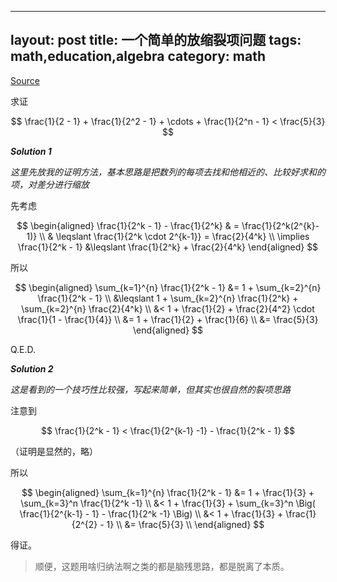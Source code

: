 ---
layout: post
title: 一个简单的放缩裂项问题
tags: math,education,algebra
category: math
---- 

[Source](https://www.bilibili.com/video/BV1RWFUeDEih/?spm_id_from=333.1007.tianma.1-3-3.click&vd_source=2c3b1cf87d67c244536d57d4d5b68285)

求证

$$
    \frac{1}{2 - 1} + \frac{1}{2^2 - 1} + 
    \cdots + 
    \frac{1}{2^n - 1} < \frac{5}{3}
$$

***Solution 1***

*这里先放我的证明方法，基本思路是把数列的每项去找和他相近的、比较好求和的项，对差分进行缩放*

先考虑

$$
\begin{aligned}
    \frac{1}{2^k - 1} - \frac{1}{2^k} 
    & = \frac{1}{2^k(2^{k}- 1)} \\
    & \leqslant \frac{1}{2^k \cdot 2^{k-1}} = \frac{2}{4^k} \\
    \implies \frac{1}{2^k - 1} &\leqslant  \frac{1}{2^k} + \frac{2}{4^k}
\end{aligned}
$$

所以

$$
\begin{aligned}
    \sum_{k=1}^{n} \frac{1}{2^k - 1}
        &= 1 + \sum_{k=2}^{n} \frac{1}{2^k - 1} \\
        &\leqslant 1 + \sum_{k=2}^{n} \frac{1}{2^k}
                + \sum_{k=2}^{n} \frac{2}{4^k} \\
        &< 1 + \frac{1}{2}
                + \frac{2}{4^2} \cdot \frac{1}{1 - \frac{1}{4}} \\
        &= 1 + \frac{1}{2} + \frac{1}{6} \\
        &= \frac{5}{3}
\end{aligned}
$$

Q.E.D.

***Solution 2***

*这是看到的一个技巧性比较强，写起来简单，但其实也很自然的裂项思路*

注意到

$$
    \frac{1}{2^k - 1} < \frac{1}{2^{k-1} -1} - \frac{1}{2^k - 1}
$$

（证明是显然的，略）

所以

$$
\begin{aligned}
    \sum_{k=1}^{n} \frac{1}{2^k - 1} 
        &= 1 + \frac{1}{3} + \sum_{k=3}^n \frac{1}{2^k -1} \\
        &< 1 + \frac{1}{3} + \sum_{k=3}^n \Big( \frac{1}{2^{k-1} - 1} - \frac{1}{2^k -1} \Big) \\
        &< 1 + \frac{1}{3} + \frac{1}{2^{2} - 1} \\
        &= \frac{5}{3} \\
\end{aligned}
$$

得证。

> 顺便，这题用啥归纳法啊之类的都是脑残思路，都是脱离了本质。